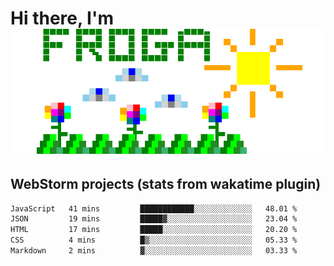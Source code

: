 # Hi there, I'm <br> ![fr0ga](https://raw.githubusercontent.com/fr0ga/fr0ga/9bf9f01b26b38da576d954ce3461bd5247b9e9d4/fr0ga.svg)

## WebStorm projects (stats from wakatime plugin)

<!--START_SECTION:waka-->

```txt
JavaScript   41 mins         ████████████░░░░░░░░░░░░░   48.01 %
JSON         19 mins         █████▓░░░░░░░░░░░░░░░░░░░   23.04 %
HTML         17 mins         █████░░░░░░░░░░░░░░░░░░░░   20.20 %
CSS          4 mins          █▒░░░░░░░░░░░░░░░░░░░░░░░   05.33 %
Markdown     2 mins          ▓░░░░░░░░░░░░░░░░░░░░░░░░   03.33 %
```

<!--END_SECTION:waka-->

<!--
**fr0ga/fr0ga** is a ✨ _special_ ✨ repository because its `README.md` (this file) appears on your GitHub profile.

Here are some ideas to get you started:

- 🔭 I’m currently working on ...
- 🌱 I’m currently learning ...
- 👯 I’m looking to collaborate on ...
- 🤔 I’m looking for help with ...
- 💬 Ask me about ...
- 📫 How to reach me: ...
- 😄 Pronouns: ...
- ⚡ Fun fact: ...
-->
